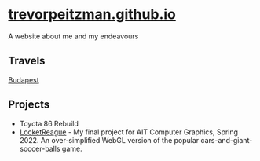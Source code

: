 # [trevorpeitzman.github.io](https://trevorpeitzman.github.io/)
A website about me and my endeavours


<!-- Stay tuned for excellent topics and eventually a buisness-card site
 -->
## Travels
[Budapest](https://trevorpeitzman.github.io/budapest/)


## Projects
- Toyota 86 Rebuild
- [LocketReague](https://trevorpeitzman.github.io/locketreague/) - My final project for AIT Computer Graphics, Spring 2022. An over-simplified WebGL version of the popular cars-and-giant-soccer-balls game.
<!-- [Visa Currency Conversion](https://trevorpeitzman.github.io/currencyconverter/) -->
